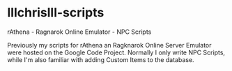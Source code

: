 # lllchrislll-scripts
rAthena - Ragnarok Online Emulator - NPC Scripts

Previously my scripts for rAthena an Ragknarok Online Server Emulator were hosted on the Google Code Project.
Normally I only write NPC Scripts, while I'm also familiar with adding Custom Items to the database.
